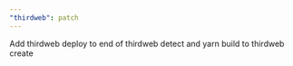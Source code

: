 ```yaml
---
"thirdweb": patch
---
```


Add thirdweb deploy to end of thirdweb detect and yarn build to thirdweb create
